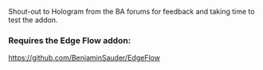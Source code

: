 Shout-out to Hologram from the BA forums for feedback and taking time to test the addon.


### Requires the Edge Flow addon:
https://github.com/BenjaminSauder/EdgeFlow
